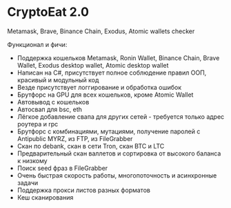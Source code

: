 # CryptoEat 2.0
Metamask, Brave, Binance Chain, Exodus, Atomic wallets checker

Функционал и фичи:
- Поддержка кошельков Metamask, Ronin Wallet, Binance Chain, Brave Wallet, Exodus desktop wallet, Atomic desktop wallet
- Написан на C#, присутствует полное соблюдение правил ООП, красивый и модульный код
- Везде присутствует логгирование и обработка ошибок
- Брутфорс на GPU для всех кошельков, кроме Atomic Wallet
- Автовывод с кошельков
- Автосвап для bsc, eth
- Лёгкое добавление свапа для других сетей - требуется только адрес роутера и rpc
- Брутфорс с комбинациями, мутациями, получение паролей с Antipublic MYRZ, из FTP, из FileGrabber
- Скaн по debank, cкaн в сети Tron, cкaн BTC и LTC
- Предварительный cкaн валлетов и сортировка от высокого баланса к низкому
- Поиск seed фраз в FileGrabber
- Очень быстрая скорость работы, многопоточность и асинхронные задачи
- Поддержка прокси листов разных форматов
- Кеш сканирования

